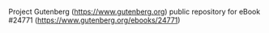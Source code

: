 Project Gutenberg (https://www.gutenberg.org) public repository for eBook #24771 (https://www.gutenberg.org/ebooks/24771)
